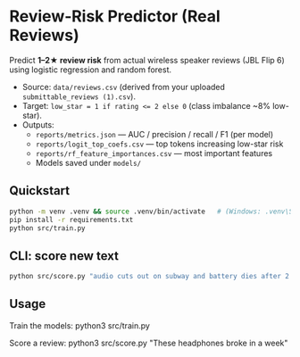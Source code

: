 # Review‑Risk Predictor (Real Reviews)
Predict **1–2★ review risk** from actual wireless speaker reviews (JBL Flip 6) using logistic regression and random forest.
- Source: `data/reviews.csv` (derived from your uploaded `submittable_reviews (1).csv`).
- Target: `low_star = 1 if rating <= 2 else 0` (class imbalance ~8% low-star).
- Outputs:
  - `reports/metrics.json` — AUC / precision / recall / F1 (per model)
  - `reports/logit_top_coefs.csv` — top tokens increasing low-star risk
  - `reports/rf_feature_importances.csv` — most important features
  - Models saved under `models/`

## Quickstart
```bash
python -m venv .venv && source .venv/bin/activate   # (Windows: .venv\Scripts\activate)
pip install -r requirements.txt
python src/train.py
```

## CLI: score new text
```bash
python src/score.py "audio cuts out on subway and battery dies after 2 hours"
```
## Usage
Train the models:
python3 src/train.py

Score a review:
python3 src/score.py "These headphones broke in a week"
